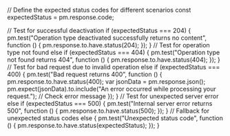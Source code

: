 // Define the expected status codes for different scenarios
const expectedStatus = pm.response.code;

// Test for successful deactivation
if (expectedStatus === 204) {
    pm.test("Operation type deactivated successfully returns no content", function () {
        pm.response.to.have.status(204);
    });
} 
// Test for operation type not found
else if (expectedStatus === 404) {
    pm.test("Operation type not found returns 404", function () {
        pm.response.to.have.status(404);
    });
} 
// Test for bad request due to invalid operation
else if (expectedStatus === 400) {
    pm.test("Bad request returns 400", function () {
        pm.response.to.have.status(400);
        var jsonData = pm.response.json();
        pm.expect(jsonData).to.include("An error occurred while processing your request."); // Check error message
    });
} 
// Test for unexpected server error
else if (expectedStatus === 500) {
    pm.test("Internal server error returns 500", function () {
        pm.response.to.have.status(500);
    });
} 
// Fallback for unexpected status codes
else {
    pm.test("Unexpected status code", function () {
        pm.response.to.have.status(expectedStatus);
    });
}
